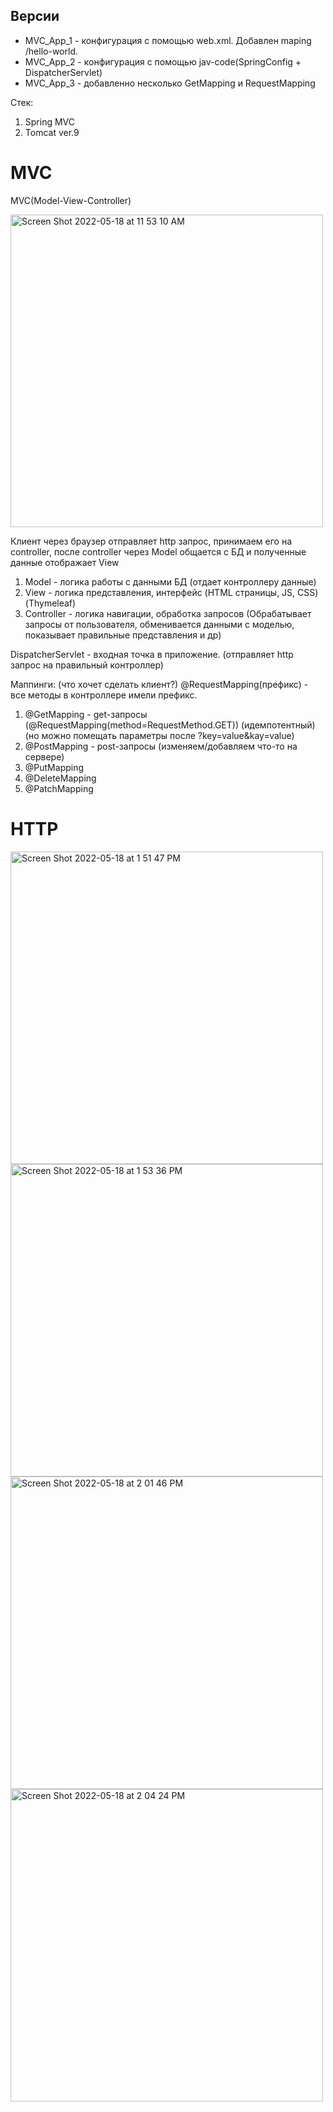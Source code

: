 ## Версии
- MVC_App_1 - конфигурация с помощью web.xml. Добавлен maping /hello-world.
- MVC_App_2 - конфигурация с помощью jav-code(SpringConfig + DispatcherServlet)
- MVC_App_3 - добавленно несколько GetMapping и RequestMapping

Стек:
1. Spring MVC
2. Tomcat ver.9

# MVC
MVC(Model-View-Controller)

<img width="500" alt="Screen Shot 2022-05-18 at 11 53 10 AM" src="https://user-images.githubusercontent.com/92088165/168999257-1f73fa44-b229-46da-bd9b-7fd081c18913.png">

Клиент через браузер отправляет http запрос, принимаем его на controller, после controller через Model общается с БД и полученные данные отображает View

1. Model - логика работы с данными БД (отдает контроллеру данные)
2. View - логика представления, интерфейс (HTML страницы, JS, CSS) (Thymeleaf)
3. Controller - логика навигации, обработка запросов (Обрабатывает запросы от пользователя, обменивается данными с моделью, показывает правильные представления и др)

DispatcherServlet - входная точка в приложение. (отправляет http запрос на правильный контроллер)

Маппинги: (что хочет сделать клиент?)
@RequestMapping(префикс) - все методы в контроллере имели префикс.

1. @GetMapping - get-запросы (@RequestMapping(method=RequestMethod.GET)) (идемпотентный) (но можно помещать параметры после ?key=value&kay=value)
2. @PostMapping - post-запросы (изменяем/добавляем что-то на сервере)
3. @PutMapping
4. @DeleteMapping
5. @PatchMapping

# HTTP
<img width="500" alt="Screen Shot 2022-05-18 at 1 51 47 PM" src="https://user-images.githubusercontent.com/92088165/169022644-80e0cf0d-753d-4ca6-8a87-eeeb40e97a82.png">
<img width="500" alt="Screen Shot 2022-05-18 at 1 53 36 PM" src="https://user-images.githubusercontent.com/92088165/169022905-b352180d-2348-4653-9fd4-3094ce09f609.png">
<img width="500" alt="Screen Shot 2022-05-18 at 2 01 46 PM" src="https://user-images.githubusercontent.com/92088165/169024216-be01edcc-c510-4971-b86d-7860b3cf63ce.png">
<img width="500" alt="Screen Shot 2022-05-18 at 2 04 24 PM" src="https://user-images.githubusercontent.com/92088165/169024645-c34f8440-db87-4d90-98d1-a59f32ea8bbc.png">






